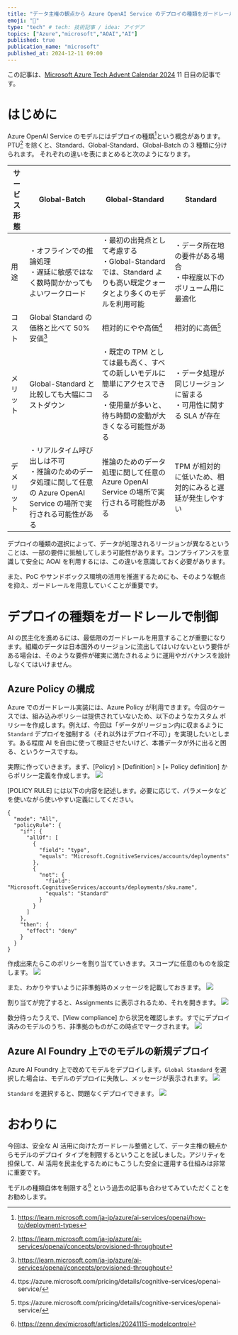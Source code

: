 ```yaml
---
title: "データ主権の観点から Azure OpenAI Service のデプロイの種類をガードレールにより制限して利用する"
emoji: "🍩"
type: "tech" # tech: 技術記事 / idea: アイデア
topics: ["Azure","microsoft","AOAI","AI"]
published: true
publication_name: "microsoft"
published_at: 2024-12-11 09:00
---
```

この記事は、[Microsoft Azure Tech Advent Calendar 2024](https://qiita.com/advent-calendar/2024/microsoft-azure-tech) 11 日目の記事です。
# はじめに
Azure OpenAI Service のモデルにはデプロイの種類[^1]という概念があります。PTU[^2] を除くと、Standard、Global-Standard、Global-Batch の 3 種類に分けられます。 それぞれの違いを表にまとめると次のようになります。

| サービス形態 | Global-Batch | Global-Standard | Standard |
| ---- | ---- | ---- | ---- |
| 用途 | ・オフラインでの推論処理<br>・遅延に敏感ではなく数時間かかってもよいワークロード | ・最初の出発点として考慮する<br>・Global-Standard では、Standard よりも高い既定クォータとより多くのモデルを利用可能 | ・データ所在地の要件がある場合<br>・中程度以下のボリューム用に最適化 |
| コスト | Global Standard の価格と比べて 50% 安価[^2] | 相対的にやや高価[^4] | 相対的に高価[^4] |
| メリット | Global-Standard と比較しても大幅にコストダウン | ・既定の TPM としては最も高く、すべての新しいモデルに簡単にアクセスできる<br>・使用量が多いと、待ち時間の変動が大きくなる可能性がある  | ・データ処理が同じリージョンに留まる<br>・可用性に関する SLA が存在 |
| デメリット | ・リアルタイム呼び出しは不可<br>・推論のためのデータ処理に関して任意の Azure OpenAI Service の場所で実行される可能性がある | 推論のためのデータ処理に関して任意の Azure OpenAI Service の場所で実行される可能性がある | TPM が相対的に低いため、相対的にみると遅延が発生しやすい |

[^1]:https://learn.microsoft.com/ja-jp/azure/ai-services/openai/how-to/deployment-types
[^2]:https://learn.microsoft.com/ja-jp/azure/ai-services/openai/concepts/provisioned-throughput
[^3]:https://azure.microsoft.com/pricing/details/cognitive-services/openai-service/
[^4]:ttps://azure.microsoft.com/pricing/details/cognitive-services/openai-service/


デプロイの種類の選択によって、データが処理されるリージョンが異なるということは、一部の要件に抵触してしまう可能性があります。コンプライアンスを意識して安全に AOAI を利用するには、この違いを意識しておく必要があります。

また、PoC やサンドボックス環境の活用を推進するためにも、そのような観点を抑え、ガードレールを用意していくことが重要です。

# デプロイの種類をガードレールで制御
AI の民主化を進めるには、最低限のガードレールを用意することが重要になります。組織のデータは日本国外のリージョンに流出してはいけないという要件がある場合は、そのような要件が確実に満たされるように運用やガバナンスを設計しなくてはいけません。

## Azure Policy の構成
Azure でのガードレール実装には、Azure Policy が利用できます。今回のケースでは、組み込みポリシーは提供されていないため、以下のようなカスタム ポリシーを作成します。例えば、今回は「データがリージョン内に収まるように `Standard` デプロイを強制する（それ以外はデプロイ不可）」を実現したいとします。ある程度 AI を自由に使って検証させたいけど、本番データが外に出ると困る、というケースですね。

実際に作っていきます。まず、[Policy] > [Definition] > [+ Policy definition] からポリシー定義を作成します。
![](/images/20241210-aoaideploytyperegulate/01.png)

[POLICY RULE] には以下の内容を記述します。必要に応じて、パラメータなどを使いながら使いやすい定義にしてください。

```json:regulate-model-deploy-type
{
  "mode": "All",
  "policyRule": {
    "if": {
      "allOf": [
        {
          "field": "type",
          "equals": "Microsoft.CognitiveServices/accounts/deployments"
        },
        {
          "not": {
            "field": "Microsoft.CognitiveServices/accounts/deployments/sku.name",
            "equals": "Standard"
          }
        }
      ]
    },
    "then": {
      "effect": "deny"
    }
  }
}
```
作成出来たらこのポリシーを割り当てていきます。スコープに任意のものを設定します。
![](/images/20241210-aoaideploytyperegulate/02.png)

また、わかりやすいように非準拠時のメッセージを記載しておきます。
![](/images/20241210-aoaideploytyperegulate/03.png)

割り当てが完了すると、Assignments に表示されるため、それを開きます。
![](/images/20241210-aoaideploytyperegulate/04.png)

数分待ったうえで、[View compliance] から状況を確認します。すでにデプロイ済みのモデルのうち、非準拠のものがこの時点でマークされます。
![](/images/20241210-aoaideploytyperegulate/05.png)

## Azure AI Foundry 上でのモデルの新規デプロイ
Azure AI Foundry 上で改めてモデルをデプロイします。`Global Standard` を選択した場合は、モデルのデプロイに失敗し、メッセージが表示されます。
![](/images/20241210-aoaideploytyperegulate/06.png)

`Standard` を選択すると、問題なくデプロイできます。
![](/images/20241210-aoaideploytyperegulate/07.png)


# おわりに
今回は、安全な AI 活用に向けたガードレール整備として、データ主権の観点からモデルのデプロイ タイプを制限するということを試しました。アジリティを担保して、AI 活用を民主化するためにもこうした安全に運用する仕組みは非常に重要です。

モデルの種類自体を制限する[^5] という過去の記事も合わせてみていただくことをお勧めします。

[^5]: https://zenn.dev/microsoft/articles/20241115-modelcontrol
